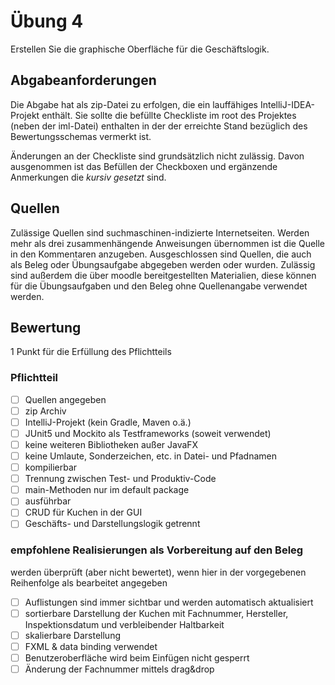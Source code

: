 # Übung 4
Erstellen Sie die graphische Oberfläche für die Geschäftslogik.
## Abgabeanforderungen
Die Abgabe hat als zip-Datei zu erfolgen, die ein lauffähiges IntelliJ-IDEA-Projekt enthält. Sie sollte die befüllte Checkliste im root des Projektes (neben der iml-Datei) enthalten in der der erreichte Stand bezüglich des Bewertungsschemas vermerkt ist.

Änderungen an der Checkliste sind grundsätzlich nicht zulässig. Davon ausgenommen ist das Befüllen der Checkboxen und ergänzende Anmerkungen die _kursiv gesetzt_ sind.
## Quellen
Zulässige Quellen sind suchmaschinen-indizierte Internetseiten. Werden mehr als drei zusammenhängende Anweisungen übernommen ist die Quelle in den Kommentaren anzugeben. Ausgeschlossen sind Quellen, die auch als Beleg oder Übungsaufgabe abgegeben werden oder wurden. Zulässig sind außerdem die über moodle bereitgestellten Materialien, diese können für die Übungsaufgaben und den Beleg ohne Quellenangabe verwendet werden.
## Bewertung
1 Punkt für die Erfüllung des Pflichtteils
### Pflichtteil
- [ ] Quellen angegeben
- [ ] zip Archiv
- [ ] IntelliJ-Projekt (kein Gradle, Maven o.ä.)
- [ ] JUnit5 und Mockito als Testframeworks (soweit verwendet)
- [ ] keine weiteren Bibliotheken außer JavaFX
- [ ] keine Umlaute, Sonderzeichen, etc. in Datei- und Pfadnamen
- [ ] kompilierbar
- [ ] Trennung zwischen Test- und Produktiv-Code
- [ ] main-Methoden nur im default package
- [ ] ausführbar
- [ ] CRUD für Kuchen in der GUI
- [ ] Geschäfts- und Darstellungslogik getrennt
### empfohlene Realisierungen als Vorbereitung auf den Beleg
werden überprüft (aber nicht bewertet), wenn hier in der vorgegebenen Reihenfolge als bearbeitet angegeben
- [ ] Auflistungen sind immer sichtbar und werden automatisch aktualisiert
- [ ] sortierbare Darstellung der Kuchen mit Fachnummer, Hersteller, Inspektionsdatum und verbleibender Haltbarkeit
- [ ] skalierbare Darstellung
- [ ] FXML & data binding verwendet
- [ ] Benutzeroberfläche wird beim Einfügen nicht gesperrt
- [ ] Änderung der Fachnummer mittels drag&drop